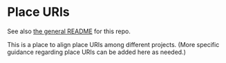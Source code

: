# Place URIs
See also [the general README](https://github.com/Hist-ME/URIs/blob/master/README.md) for this repo.

This is a place to align place URIs among different projects. (More specific guidance regarding place URIs can be added here as needed.)
